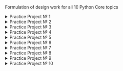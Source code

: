 Formulation of design work for all 10 Python Core topics

<details>
  <summary>
    Practice Project № 1
  </summary>
Write a program to calculate the amount that will result from the doubling to understand which choice results in a larger amount.
  </details>
  
  
<details>
  <summary>
    Practice Project № 2
  </summary>
Write a program to take two integers as input and output their sum.
  </details>
  
  
<details>
  <summary>
    Practice Project № 3
  </summary>
FizzBuzz is a well known programming assignment, asked during interviews.

The given code solves the FizzBuzz problem and uses the words "Solo" and "Learn" instead of "Fizz" and "Buzz".
It takes an input n and outputs the numbers from 1 to n.
For each multiple of 3, print "Solo" instead of the number.
For each multiple of 5, prints "Learn" instead of the number.
For numbers which are multiples of both 3 and 5, output "SoloLearn".

You need to change the code to skip the even numbers, so that the logic only applies to odd numbers in the range.
  </details>
  
  
<details>
  <summary>
    Practice Project № 4
  </summary>
You are making a Celsius to Fahrenheit converter.
Write a function to take the Celsius value as an argument and return the corresponding Fahrenheit value.
  </details>
  
  
<details>
  <summary>
    Practice Project № 5
  </summary>
You have been asked to make a special book categorization program, which assigns each book a special code based on its title.
The code is equal to the first letter of the book, followed by the number of characters in the title.
For example, for the book "Harry Potter", the code would be: H12, as it contains 12 characters (including the space).

You are provided a books.txt file, which includes the book titles, each one written on a separate line.
Read the title one by one and output the code for each book on a separate line.

For example, if the books.txt file contains:
Some book
Another book
  </details>
  
  
<details>
  <summary>
    Practice Project № 6
  </summary>
Given a text as input, find and output the longest word.
  </details>
  
  
<details>
  <summary>
    Practice Project № 7
  </summary>
The Fibonacci sequence is one of the most famous formulas in mathematics.
Each number in the sequence is the sum of the two numbers that precede it.
For example, here is the Fibonacci sequence for 10 numbers, starting from 0: 0,1,1,2,3,5,8,13,21,34.

Write a program to take N (variable num in code template) positive numbers as input, and recursively calculate and output the first N numbers of the Fibonacci sequence (starting from 0).
  </details>
  
  
<details>
  <summary>
    Practice Project № 8
  </summary>
You are given a Juice class, which has name and capacity properties.
You need to complete the code to enable and adding of two Juice objects, resulting in a new Juice object with the combined capacity and names of the two juices being added.

For example, if you add an Orange juice with 1.0 capacity and an Apple juice with 2.5 capacity, the resulting juice should have:
name: Orange&Apple
capacity: 3.5

The names have been combined using an & symbol.
  </details>
  
  
<details>
  <summary>
    Practice Project № 9
  </summary>
You are given a number input, and need to check if it is a valid phone number.
A valid phone number has exactly 8 digits and starts with 1, 8 or 9.
Output "Valid" if the number is valid and "Invalid", if it is not.
  </details>
  
  <details>
  <summary>
    Practice Project № 10
  </summary>
You need to write a function that takes multiple words as its argument and returns a concatenated version of those words separated by dashes (-).
The function should be able to take a varying number of words as the argument.
  </details>
